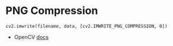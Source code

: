 # PNG Compression

```
cv2.imwrite(filename, data, [cv2.IMWRITE_PNG_COMPRESSION, 0])
```

- OpenCV [docs](https://docs.opencv.org/master/d4/da8/group__imgcodecs.html#gga292d81be8d76901bff7988d18d2b42acad2548321c69ab9c0582fd51e75ace1d0)
